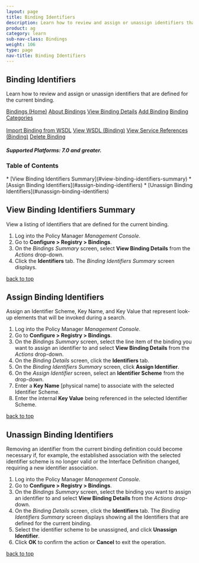 ```yaml
---
layout: page
title: Binding Identifiers
description: Learn how to review and assign or unassign identifiers that are defined for the current binding.
product: ag
category: learn
sub-nav-class: Bindings
weight: 106
type: page
nav-title: Binding Identifiers
---
```


## Binding Identifiers
Learn how to review and assign or unassign identifiers that are defined for the current binding.

<a href="bindings_toc.html" class="button secondary">Bindings (Home)</a> <a href="../bindings/about_bindings.html" class="button secondary">About Bindings</a> <a href="../bindings/view_binding_details.html" class="button secondary">View Binding Details</a>    <a href="../bindings/add_binding.html" class="button secondary">Add Binding</a>  <a href="../bindings/binding_categories.html" class="button secondary">Binding Categories</a> <br><br><a href="../bindings/import_binding_from_wsdl.html" class="button secondary">Import Binding from WSDL</a> <a href="../bindings/view_wsdl_binding.html" class="button secondary">View WSDL (Binding)</a> <a href="../bindings/view_service_references_binding.html" class="button secondary">View Service References (Binding)</a> <a href="../bindings/delete_binding.html" class="button secondary">Delete Binding</a>
<h5 class="stamp">Supported Platforms: 7.0 and greater.</h5>

### Table of Contents
<div id="toc-marker"></div>
* [View Binding Identifiers Summary](#view-binding-identifiers-summary)
* [Assign Binding Identifiers](#assign-binding-identifiers)
* [Unassign Binding Identifiers](#unassign-binding-identifiers)

## View Binding Identifiers Summary

View a listing of Identifiers that are defined for the current binding.

1. Log into the Policy Manager *Management Console*.
2. Go to **Configure > Registry > Bindings**.  
2. On the *Bindings Summary* screen, select **View Binding Details** from the *Actions* drop-down.  
3. Click the **Identifiers** tab. The *Binding Identifiers Summary* screen displays.  

<a href="#top">back to top</a> 

## Assign Binding Identifiers

Assign an Identifier Scheme, Key Name, and Key Value that represent look-up elements that will be invoked during a search.

1. Log into the Policy Manager *Management Console*.
2. Go to **Configure > Registry > Bindings**.  
2. On the *Bindings Summary* screen, select the line item of the binding you want to assign an identifier to and select **View Binding Details** from the *Actions* drop-down. 
3. On the *Binding Details* screen, click the **Identifiers** tab.  
4. On the *Binding Identifiers Summary* screen, click **Assign Identifier**.  
5. On the *Assign Identifier* screen, select an **Identifier Scheme** from the drop-down.
6. Enter a **Key Name** [physical name] to associate with the selected Identifier Scheme.
7. Enter the internal **Key Value** being referenced in the selected Identifier Scheme.

<a href="#top">back to top</a> 

## Unassign Binding Identifiers

Removing an identifier from the current binding definition could become necessary if, for example, the established association with the selected identifier scheme is no longer valid or the Interface Definition changed, requiring a new identifier association.

1. Log into the Policy Manager *Management Console*.
2. Go to **Configure > Registry > Bindings**.  
2. On the *Bindings Summary* screen, select the binding you want to assign an identifier to and select **View Binding Details** from the *Actions* drop-down.  
3. On the *Binding Details* screen, click the **Identifiers** tab. The *Binding Identifiers Summary* screen displays showing all the Identifiers that are defined for the current binding.
4. Select the identifier scheme to be unassigned, and click **Unassign Identifier**.  
5. Click **OK** to confirm the action or **Cancel** to exit the operation.

<a href="#top">back to top</a> 